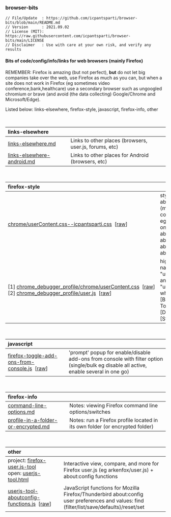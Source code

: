 ### browser-bits

````
// File/Update  : https://github.com/icpantsparti/browser-bits/blob/main/README.md
// Version      : 2021.09.02
// License (MIT): https://raw.githubusercontent.com/icpantsparti/browser-bits/main/LICENSE
// Disclaimer   : Use with care at your own risk, and verify any results
````

#### Bits of code/config/info/links for web browsers (mainly Firefox)

REMEMBER: Firefox is amazing (but not perfect), **but** do not let big companies take over the web, use Firefox as much as you can, but when a site does not work in Firefox (eg sometimes video conference,bank,healthcare) use a secondary browser such as ungoogled chromium or brave (and avoid (the data collecting) Google/Chrome and Microsoft/Edge).

Listed below: links-elsewhere, firefox-style, javascript, firefox-info, other

<br>

| **links-elsewhere** | |
| :----- | :--- |
| [links-elsewhere.md](https://github.com/icpantsparti/browser-bits/blob/main/links-elsewhere.md) | Links to other places (browsers, user.js, forums, etc) |
| [links-elsewhere-android.md](https://github.com/icpantsparti/browser-bits/blob/main/links-elsewhere-android.md) | Links to other places for Android (browsers, etc) |

<br>

| **firefox-style** | |
| :----- | :--- |
| [chrome/userContent.css--icpantsparti.css](https://github.com/icpantsparti/browser-bits/blob/main/firefox-style/chrome/userContent.css--icpantsparti.css)&nbsp;&nbsp;\[[raw](https://raw.githubusercontent.com/icpantsparti/browser-bits/main/firefox-style/chrome/userContent.css--icpantsparti.css)\] | styling for various about:* pages (mostly to compact layout)<br>eg see more at once on: about:profiles, about:addons, about:config, about:preferences |
| [1]&nbsp;[chrome_debugger_profile/chrome/userContent.css](https://github.com/icpantsparti/browser-bits/blob/main/firefox-style/chrome_debugger_profile/chrome/userContent.css)&nbsp;&nbsp;\[[raw](https://raw.githubusercontent.com/icpantsparti/browser-bits/main/firefox-style/chrome_debugger_profile/chrome/userContent.css)\]<br>[2]&nbsp;[chrome_debugger_profile/user.js](https://github.com/icpantsparti/browser-bits/blob/main/firefox-style/chrome_debugger_profile/user.js)&nbsp;&nbsp;\[[raw](https://raw.githubusercontent.com/icpantsparti/browser-bits/main/firefox-style/chrome_debugger_profile/user.js)\] | highlight file names "userChrome.css" and "userContent.css" when using [Browser Toolbox] [Developer Tools] [Style Editor] |

<br>

| **javascript** | |
| :----- | :--- |
| [firefox-toggle-add-ons-from-console.js](https://github.com/icpantsparti/browser-bits/blob/main/javascript/firefox-toggle-add-ons-from-console.js)&nbsp;&nbsp;\[[raw](https://raw.githubusercontent.com/icpantsparti/browser-bits/main/javascript/firefox-toggle-add-ons-from-console.js)\] | 'prompt' popup for enable/disable add-ons from console with filter option (single/bulk eg disable all active, enable several in one go) |

<br>

| **firefox-info** | |
| :----- | :--- |
| [command-line-options.md](https://github.com/icpantsparti/browser-bits/blob/main/firefox-info/command-line-options.md) | Notes: viewing Firefox command line options/switches |
| [profile-in-a-folder-or-encrypted.md](https://github.com/icpantsparti/browser-bits/blob/main/firefox-info/profile-in-a-folder-or-encrypted.md) | Notes: run a Firefox profile located in its own folder (or encrypted folder) |

<br>

| **other** | |
| :----- | :--- |
| project: [firefox-user.js-tool](https://github.com/icpantsparti/firefox-user.js-tool)<br> open: [userjs-tool.html](https://icpantsparti.github.io/firefox-user.js-tool/userjs-tool.html) | Interactive view, compare, and more for Firefox user.js (eg arkenfox/user.js) + about:config functions |
| [userjs-tool-aboutconfig-functions.js](https://github.com/icpantsparti/firefox-user.js-tool/blob/master/userjs-tool-aboutconfig-functions.js)&nbsp;&nbsp;\[[raw](https://raw.githubusercontent.com/icpantsparti/firefox-user.js-tool/master/userjs-tool-aboutconfig-functions.js)\] | JavaScript functions for Mozilla Firefox/Thunderbird about:config<br>user preferences and values: find (filter/list/save/defaults)/reset/set |
